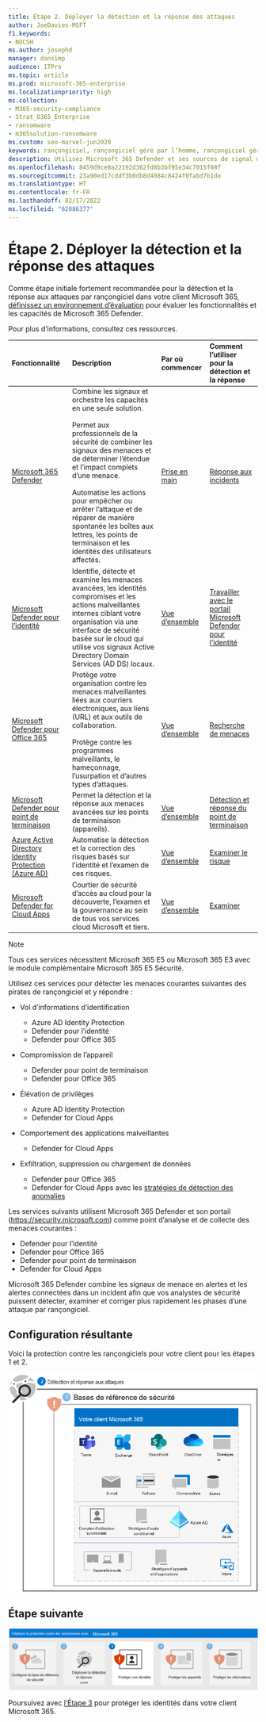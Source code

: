```yaml
---
title: Étape 2. Déployer la détection et la réponse des attaques
author: JoeDavies-MSFT
f1.keywords:
- NOCSH
ms.author: josephd
manager: dansimp
audience: ITPro
ms.topic: article
ms.prod: microsoft-365-enterprise
ms.localizationpriority: high
ms.collection:
- M365-security-compliance
- Strat_O365_Enterprise
- ransomware
- m365solution-ransomware
ms.custom: seo-marvel-jun2020
keywords: rançongiciel, rançongiciel géré par l’homme, rançongiciel géré par l’homme, HumOR, attaque d'extorsion, attaque de rançongiciel, chiffrement, cryptovirologie, confiance zéro
description: Utilisez Microsoft 365 Defender et ses sources de signal de sécurité pour protéger vos ressources Microsoft 365 contre les attaques par rançongiciel.
ms.openlocfilehash: 8459d9ce8a22192d362fd8b3bf95e34c7015f08f
ms.sourcegitcommit: 23a90ed17cddf3b0db8d4084c8424f0fabd7b1de
ms.translationtype: HT
ms.contentlocale: fr-FR
ms.lasthandoff: 02/17/2022
ms.locfileid: "62886377"
---
```

# <a name="step-2-deploy-attack-detection-and-response"></a>Étape 2. Déployer la détection et la réponse des attaques

Comme étape initiale fortement recommandée pour la détection et la réponse aux attaques par rançongiciel dans votre client Microsoft 365, [définissez un environnement d’évaluation](/microsoft-365/security/defender/eval-overview) pour évaluer les fonctionnalités et les capacités de Microsoft 365 Defender.

Pour plus d’informations, consultez ces ressources.

| Fonctionnalité | Description | Par où commencer | Comment l’utiliser pour la détection et la réponse |
|:-------|:-----|:-------|:-------|
| [Microsoft 365 Defender](/microsoft-365/security/defender) | Combine les signaux et orchestre les capacités en une seule solution. <br><br> Permet aux professionnels de la sécurité de combiner les signaux des menaces et de déterminer l’étendue et l’impact complets d’une menace. <br><br> Automatise les actions pour empêcher ou arrêter l’attaque et de réparer de manière spontanée les boîtes aux lettres, les points de terminaison et les identités des utilisateurs affectés. | [Prise en main](/microsoft-365/security/defender/get-started) | [Réponse aux incidents](/microsoft-365/security/defender/incidents-overview) |
| [Microsoft Defender pour l’identité](/defender-for-identity/what-is) |  Identifie, détecte et examine les menaces avancées, les identités compromises et les actions malveillantes internes ciblant votre organisation via une interface de sécurité basée sur le cloud qui utilise vos signaux Active Directory Domain Services (AD DS) locaux. | [Vue d’ensemble](/defender-for-identity/what-is) | [Travailler avec le portail Microsoft Defender pour l’identité](/defender-for-identity/workspace-portal) |
| [Microsoft Defender pour Office 365](/microsoft-365/security/office-365-security) | Protège votre organisation contre les menaces malveillantes liées aux courriers électroniques, aux liens (URL) et aux outils de collaboration. <br><br> Protège contre les programmes malveillants, le hameçonnage, l’usurpation et d’autres types d’attaques. | [Vue d’ensemble](/microsoft-365/security/office-365-security/overview) | [Recherche de menaces](/microsoft-365/security/office-365-security/threat-hunting-in-threat-explorer) |
| [Microsoft Defender pour point de terminaison](/microsoft-365/security/defender-endpoint) | Permet la détection et la réponse aux menaces avancées sur les points de terminaison (appareils). | [Vue d’ensemble](/microsoft-365/security/defender-endpoint/microsoft-defender-endpoint)  | [Détection et réponse du point de terminaison](/microsoft-365/security/defender-endpoint/overview-endpoint-detection-response) |
| [Azure Active Directory Identity Protection (Azure AD)](/azure/active-directory/identity-protection/) | Automatise la détection et la correction des risques basés sur l’identité et l’examen de ces risques. | [Vue d’ensemble](/azure/active-directory/identity-protection/overview-identity-protection) | [Examiner le risque](/azure/active-directory/identity-protection/howto-identity-protection-investigate-risk) |
| [Microsoft Defender for Cloud Apps](/cloud-app-security) | Courtier de sécurité d’accès au cloud pour la découverte, l’examen et la gouvernance au sein de tous vos services cloud Microsoft et tiers. | [Vue d’ensemble](/cloud-app-security/what-is-cloud-app-security) | [Examiner](/cloud-app-security/investigate) |

>[!Note]
>Tous ces services nécessitent Microsoft 365 E5 ou Microsoft 365 E3 avec le module complémentaire Microsoft 365 E5 Sécurité.
>

Utilisez ces services pour détecter les menaces courantes suivantes des pirates de rançongiciel et y répondre :

- Vol d’informations d’identification

   - Azure AD Identity Protection
   - Defender pour l’identité
   - Defender pour Office 365

- Compromission de l’appareil

   - Defender pour point de terminaison
   - Defender pour Office 365

- Élévation de privilèges

   - Azure AD Identity Protection
   - Defender for Cloud Apps

- Comportement des applications malveillantes

   - Defender for Cloud Apps

- Exfiltration, suppression ou chargement de données

   - Defender pour Office 365
   - Defender for Cloud Apps avec les [stratégies de détection des anomalies](/cloud-app-security/anomaly-detection-policy#ransomware-activity)

Les services suivants utilisent Microsoft 365 Defender et son portail (https://security.microsoft.com) comme point d’analyse et de collecte des menaces courantes :

- Defender pour l’identité
- Defender pour Office 365
- Defender pour point de terminaison
- Defender for Cloud Apps

Microsoft 365 Defender combine les signaux de menace en alertes et les alertes connectées dans un incident afin que vos analystes de sécurité puissent détecter, examiner et corriger plus rapidement les phases d’une attaque par rançongiciel.

## <a name="resulting-configuration"></a>Configuration résultante

Voici la protection contre les rançongiciels pour votre client pour les étapes 1 et 2.

![Protection contre les rançongiciels pour votre client Microsoft 365 après l’étape 2](../media/ransomware-protection-microsoft-365/ransomware-protection-microsoft-365-architecture-step2.png)

## <a name="next-step"></a>Étape suivante

[![Étape 3 pour la protection contre les rançongiciels avec Microsoft 365](../media/ransomware-protection-microsoft-365/ransomware-protection-microsoft-365-step3.png)](ransomware-protection-microsoft-365-identities.md)

Poursuivez avec [l’Étape 3](ransomware-protection-microsoft-365-identities.md) pour protéger les identités dans votre client Microsoft 365.
